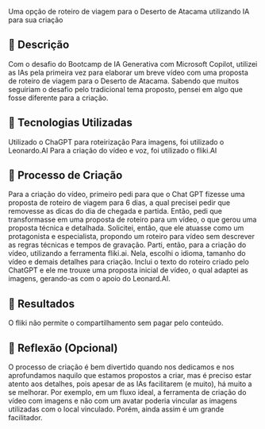 Uma opção de roteiro de viagem para o Deserto de Atacama utilizando IA para sua criação

## 📒 Descrição
Com o desafio do Bootcamp de IA Generativa com Microsoft Copilot, utilizei as IAs pela primeira vez para elaborar um breve vídeo com uma proposta de roteiro de viagem para o Deserto de Atacama. Sabendo que muitos seguiriam o desafio pelo tradicional tema proposto, pensei em algo que fosse diferente para a criação.

## 🤖 Tecnologias Utilizadas
Utilizado o ChaGPT para roteirização
Para imagens, foi utilizado o Leonardo.AI
Para a criação do vídeo e voz, foi utilizado o fliki.AI

## 🧐 Processo de Criação
Para a criação do vídeo, primeiro pedi para que o Chat GPT fizesse uma proposta de roteiro de viagem para 6 dias, a qual precisei pedir que removesse as dicas do dia de chegada e partida. Então, pedi que transformasse em uma proposta de roteiro para um vídeo, o que gerou uma proposta técnica e detalhada. Solicitei, então, que ele atuasse como um protagonista e especialista, propondo um roteiro para vídeo sem descrever as regras técnicas e tempos de gravação. 
Parti, então, para a criação do vídeo, utilizando a ferramenta fliki.ai. Nela, escolhi o idioma, tamanho do vídeo e demais detalhes para criação. Inclui o texto do roteiro criado pelo ChatGPT e ele me trouxe uma proposta inicial de vídeo, o qual adaptei as imagens, gerando-as com o apoio do Leonard.AI.

## 🚀 Resultados
O fliki não permite o compartilhamento sem pagar pelo conteúdo.

## 💭 Reflexão (Opcional)
O processo de criação é bem divertido quando nos dedicamos e nos aprofundamos naquilo que estamos propostos a criar, mas é preciso estar atento aos detalhes, pois apesar de as IAs facilitarem (e muito), há muito a se melhorar. Por exemplo, em um fluxo ideal, a ferramenta de criação do vídeo com imagens e não com um avatar poderia vincular as imagens utilizadas com o local vinculado. Porém, ainda assim é um grande facilitador.
